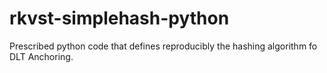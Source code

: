 # rkvst-simplehash-python
Prescribed python code that defines reproducibly the hashing algorithm fo DLT Anchoring.
